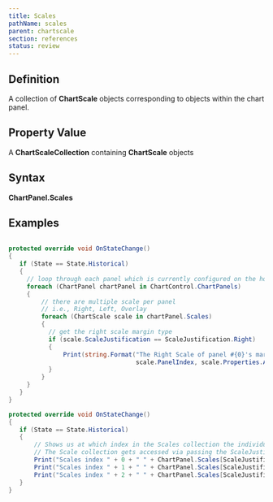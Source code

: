 ```yaml
---
title: Scales
pathName: scales
parent: chartscale
section: references
status: review
---
```


## Definition

A collection of **ChartScale** objects corresponding to objects within the chart panel.

## Property Value

A **ChartScaleCollection** containing **ChartScale** objects

## Syntax

**ChartPanel.Scales**

## Examples

```csharp

protected override void OnStateChange()
{
   if (State == State.Historical)
   {
     // loop through each panel which is currently configured on the hosting chart
     foreach (ChartPanel chartPanel in ChartControl.ChartPanels)
     {
         // there are multiple scale per panel
         // i.e., Right, Left, Overlay
         foreach (ChartScale scale in chartPanel.Scales)
         {
           // get the right scale margin type
           if (scale.ScaleJustification == ScaleJustification.Right)
           {
               Print(string.Format("The Right Scale of panel #{0}'s margin type is {1}",
                                   scale.PanelIndex, scale.Properties.AutoScaleMarginType));
           }
         }
     }
   }
}
```

```csharp
protected override void OnStateChange()
{
   if (State == State.Historical)
   {
       // Shows us at which index in the Scales collection the individual panel scales reside [0: Right, 1: Left, 2: Overlay]
       // The Scale collection gets accessed via passing the ScaleJustification enum in as index
       Print("Scales index " + 0 + " " + ChartPanel.Scales[ScaleJustification.Right]);
       Print("Scales index " + 1 + " " + ChartPanel.Scales[ScaleJustification.Left]);
       Print("Scales index " + 2 + " " + ChartPanel.Scales[ScaleJustification.Overlay]);
   }
}
```
